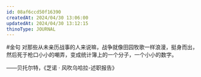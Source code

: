 ```yaml
---
id: 08af6ccd50f16390
createdAt: 2024/04/30 13:06:00
updatedAt: 2024/04/30 13:12:15
thinoType: JOURNAL
---
```

#金句 对那些从未亲历战事的人来说嘛，战争就像田园牧歌一样浪漫，挺身而出，然后死于枪口小小的嘲弄，变成统计簿上的一个分子，一个小小的数字。

——贝托尔特，《芝诺 · 风吹乌哈拉-述职报告》